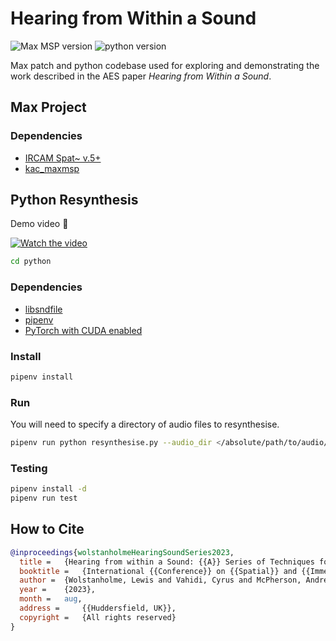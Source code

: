 # Hearing from Within a Sound

![Max MSP version](https://img.shields.io/badge/Max-8+-blue)
![python version](https://img.shields.io/badge/Python-3.11-blue)
<!-- <a href="https://doi.org/10.5281/zenodo.7274474">
![DOI](https://img.shields.io/badge/DOI-10.5281%2Fzenodo.7274474-blue)
</a> -->

Max patch and python codebase used for exploring and demonstrating the work described in the AES paper _Hearing from Within a Sound_.

## Max Project

### Dependencies

-   [IRCAM Spat~ v.5+](https://forum.ircam.fr/projects/detail/spat)
-	[kac_maxmsp](https://github.com/lewiswolf/kac_maxmsp)

## Python Resynthesis

Demo video 🎥

[![Watch the video](https://i.ytimg.com/vi/-0i4IlHmgRs/maxresdefault.jpg)](https://youtu.be/-0i4IlHmgRs)

```bash
cd python
```

### Dependencies

-   [libsndfile](https://github.com/libsndfile/libsndfile)
-   [pipenv](https://formulae.brew.sh/formula/pipenv#default)
- 	[PyTorch with CUDA enabled](https://pytorch.org/get-started/locally/)

### Install

```bash
pipenv install
```

### Run

You will need to specify a directory of audio files to resynthesise.

```bash
pipenv run python resynthesise.py --audio_dir </absolute/path/to/audio/files/>
```

### Testing

```bash
pipenv install -d
pipenv run test
```

## How to Cite

```bibtex
@inproceedings{wolstanholmeHearingSoundSeries2023,
  title = 	{Hearing from within a Sound: {{A}} Series of Techniques for Deconstructing and Spatialising Timbre},
  booktitle =	{International {{Conference}} on {{Spatial}} and {{Immersive Audio}} ({{AES}})},
  author = 	{Wolstanholme, Lewis and Vahidi, Cyrus and McPherson, Andrew},
  year = 	{2023},
  month = 	aug,
  address = 	{{Huddersfield, UK}},
  copyright = 	{All rights reserved}
}

```